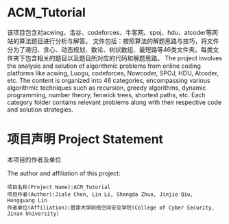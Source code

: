 # ACM_Tutorial
该项目包含对acwing、洛谷、codeforces、牛客网、spoj、hdu、atcoder等网站的算法题目进行分析与解答。
文件包括：按照算法的解题思路与技巧，将文件分为了递归、贪心、动态规划、数论、树状数组、最短路等46类文件夹。每类文件夹下包含相关的题目以及题目所对应的代码和解题思路。
The project involves the analysis and solution of algorithmic problems from online coding platforms like acwing, Luogu, codeforces, Nowcoder, SPOJ, HDU, Atcoder, etc. 
The content is organized into 46 categories, encompassing various algorithmic techniques such as recursion, greedy algorithms, dynamic programming, number theory, fenwick trees, shortest paths, etc. Each category folder contains relevant problems along with their respective code and solution strategies.
# 项目声明 Project Statement

本项目的作者及单位

The author and affiliation of this project:
```
项目名称(Project Name):ACM_Tutorial
项目作者(Author):Jiale Chen, Lin Li, Shengda Zhuo, Jinjie Qiu, Hongguang Lin
作者单位(Affiliation):暨南大学网络空间安全学院(College of Cyber Security, Jinan University)
```
